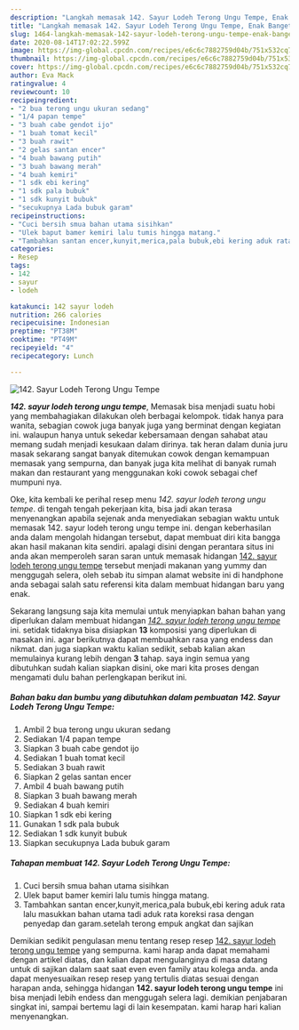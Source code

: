 ```yaml
---
description: "Langkah memasak 142. Sayur Lodeh Terong Ungu Tempe, Enak Banget"
title: "Langkah memasak 142. Sayur Lodeh Terong Ungu Tempe, Enak Banget"
slug: 1464-langkah-memasak-142-sayur-lodeh-terong-ungu-tempe-enak-banget
date: 2020-08-14T17:02:22.599Z
image: https://img-global.cpcdn.com/recipes/e6c6c7882759d04b/751x532cq70/142-sayur-lodeh-terong-ungu-tempe-foto-resep-utama.jpg
thumbnail: https://img-global.cpcdn.com/recipes/e6c6c7882759d04b/751x532cq70/142-sayur-lodeh-terong-ungu-tempe-foto-resep-utama.jpg
cover: https://img-global.cpcdn.com/recipes/e6c6c7882759d04b/751x532cq70/142-sayur-lodeh-terong-ungu-tempe-foto-resep-utama.jpg
author: Eva Mack
ratingvalue: 4
reviewcount: 10
recipeingredient:
- "2 bua terong ungu ukuran sedang"
- "1/4 papan tempe"
- "3 buah cabe gendot ijo"
- "1 buah tomat kecil"
- "3 buah rawit"
- "2 gelas santan encer"
- "4 buah bawang putih"
- "3 buah bawang merah"
- "4 buah kemiri"
- "1 sdk ebi kering"
- "1 sdk pala bubuk"
- "1 sdk kunyit bubuk"
- "secukupnya Lada bubuk garam"
recipeinstructions:
- "Cuci bersih smua bahan utama sisihkan"
- "Ulek baput bamer kemiri lalu tumis hingga matang."
- "Tambahkan santan encer,kunyit,merica,pala bubuk,ebi kering aduk rata lalu masukkan bahan utama tadi aduk rata koreksi rasa dengan penyedap dan garam.setelah terong empuk angkat dan sajikan"
categories:
- Resep
tags:
- 142
- sayur
- lodeh

katakunci: 142 sayur lodeh 
nutrition: 266 calories
recipecuisine: Indonesian
preptime: "PT38M"
cooktime: "PT49M"
recipeyield: "4"
recipecategory: Lunch

---
```



![142. Sayur Lodeh Terong Ungu Tempe](https://img-global.cpcdn.com/recipes/e6c6c7882759d04b/751x532cq70/142-sayur-lodeh-terong-ungu-tempe-foto-resep-utama.jpg)

<b><i>142. sayur lodeh terong ungu tempe</i></b>, Memasak bisa menjadi suatu hobi yang membahagiakan dilakukan oleh berbagai kelompok. tidak hanya para wanita, sebagian cowok juga banyak juga yang berminat dengan kegiatan ini. walaupun hanya untuk sekedar kebersamaan dengan sahabat atau memang sudah menjadi kesukaan dalam dirinya. tak heran dalam dunia juru masak sekarang sangat banyak ditemukan cowok dengan kemampuan memasak yang sempurna, dan banyak juga kita melihat di banyak rumah makan dan restaurant yang menggunakan koki cowok sebagai chef mumpuni nya.



Oke, kita kembali ke perihal resep menu <i>142. sayur lodeh terong ungu tempe</i>. di tengah tengah pekerjaan kita, bisa jadi akan terasa menyenangkan apabila sejenak anda menyediakan sebagian waktu untuk memasak 142. sayur lodeh terong ungu tempe ini. dengan keberhasilan anda dalam mengolah hidangan tersebut, dapat membuat diri kita bangga akan hasil makanan kita sendiri. apalagi disini dengan perantara situs ini anda akan memperoleh saran saran untuk memasak hidangan <u>142. sayur lodeh terong ungu tempe</u> tersebut menjadi makanan yang yummy dan menggugah selera, oleh sebab itu simpan alamat website ini di handphone anda sebagai salah satu referensi kita dalam membuat hidangan baru yang enak.


Sekarang langsung saja kita memulai untuk menyiapkan bahan bahan yang diperlukan dalam membuat hidangan <u><i>142. sayur lodeh terong ungu tempe</i></u> ini. setidak tidaknya bisa disiapkan <b>13</b> komposisi yang diperlukan di masakan ini. agar berikutnya dapat membuahkan rasa yang endess dan nikmat. dan juga siapkan waktu kalian sedikit, sebab kalian akan memulainya kurang lebih dengan <b>3</b> tahap. saya ingin semua yang dibutuhkan sudah kalian siapkan disini, oke mari kita proses dengan mengamati dulu bahan perlengkapan berikut ini.

<!--inarticleads1-->

##### Bahan baku dan bumbu yang dibutuhkan dalam pembuatan 142. Sayur Lodeh Terong Ungu Tempe:

1. Ambil 2 bua terong ungu ukuran sedang
1. Sediakan 1/4 papan tempe
1. Siapkan 3 buah cabe gendot ijo
1. Sediakan 1 buah tomat kecil
1. Sediakan 3 buah rawit
1. Siapkan 2 gelas santan encer
1. Ambil 4 buah bawang putih
1. Siapkan 3 buah bawang merah
1. Sediakan 4 buah kemiri
1. Siapkan 1 sdk ebi kering
1. Gunakan 1 sdk pala bubuk
1. Sediakan 1 sdk kunyit bubuk
1. Siapkan secukupnya Lada bubuk garam




<!--inarticleads2-->

##### Tahapan membuat 142. Sayur Lodeh Terong Ungu Tempe:

1. Cuci bersih smua bahan utama sisihkan
1. Ulek baput bamer kemiri lalu tumis hingga matang.
1. Tambahkan santan encer,kunyit,merica,pala bubuk,ebi kering aduk rata lalu masukkan bahan utama tadi aduk rata koreksi rasa dengan penyedap dan garam.setelah terong empuk angkat dan sajikan




Demikian sedikit pengulasan menu tentang resep resep <u>142. sayur lodeh terong ungu tempe</u> yang sempurna. kami harap anda dapat memahami dengan artikel diatas, dan kalian dapat mengulanginya di masa datang untuk di sajikan dalam saat saat even even family atau kolega anda. anda dapat menyesuaikan resep resep yang tertulis diatas sesuai dengan harapan anda, sehingga hidangan <b>142. sayur lodeh terong ungu tempe</b> ini bisa menjadi lebih endess dan menggugah selera lagi. demikian penjabaran singkat ini, sampai bertemu lagi di lain kesempatan. kami harap hari kalian menyenangkan.
